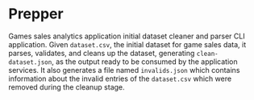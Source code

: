 # Prepper

Games sales analytics application initial dataset cleaner and parser CLI application. Given `dataset.csv`, the initial dataset for game sales data, it parses, validates, and cleans up the dataset, generating `clean-dataset.json`, as the output ready to be consumed by the application services. It also generates a file named `invalids.json` which contains information about the invalid entries of the `dataset.csv` which were removed during the cleanup stage.

